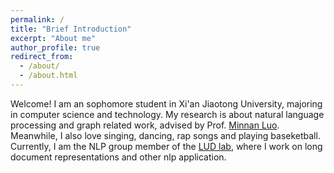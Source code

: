 ```yaml
---
permalink: /
title: "Brief Introduction"
excerpt: "About me"
author_profile: true
redirect_from: 
  - /about/
  - /about.html
---
```


Welcome! I am an sophomore student in Xi'an Jiaotong University, majoring in computer science and technology. My research is about natural language processing and graph related work, advised by Prof. [Minnan Luo](https://gr.xjtu.edu.cn/en/web/minnluo). Meanwhile, I also love singing, dancing, rap songs and playing baseketball. Currently, I am the NLP group member of the [LUD lab](https://luoundergradxjtu.github.io/), where I work on long document representations and other nlp application.
